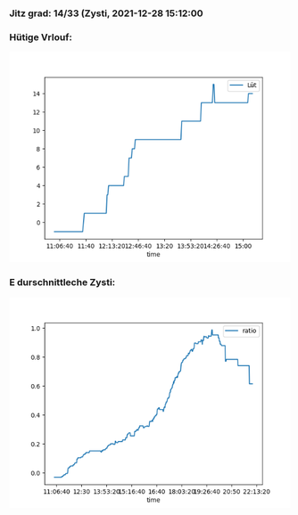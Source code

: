 ### Jitz grad: 14/33 (Zysti, 2021-12-28 15:12:00

### Hütige Vrlouf:
![Graph](Today.png)

### E durschnittleche Zysti:
![Graph](Zysti.png)